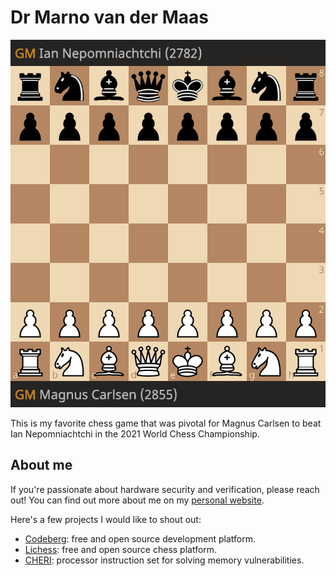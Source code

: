 # Dr Marno van der Maas

![Game 6 of the 2021 World Chess Championship](lichess-world-chess-championship-2021-game-6.gif)

This is my favorite chess game that was pivotal for Magnus Carlsen to beat Ian Nepomniachtchi in the 2021 World Chess Championship.

## About me

If you're passionate about hardware security and verification, please reach out! You can find out more about me on my [personal website](https://techroose.com/about.html).

Here's a few projects I would like to shout out:
- [Codeberg](https://codeberg.org/): free and open source development platform.
- [Lichess](https://lichess.org/): free and open source chess platform.
- [CHERI](https://www.cl.cam.ac.uk/research/security/ctsrd/cheri/): processor instruction set for solving memory vulnerabilities.
